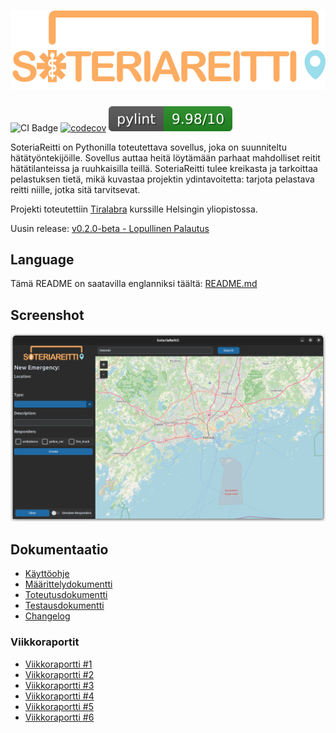 # ![Logo](/docs/images/logo.svg)

![CI Badge](https://github.com/3nd3r1/soteriareitti/workflows/CI/badge.svg)
[![codecov](https://codecov.io/gh/3nd3r1/soteriareitti/graph/badge.svg?token=AGXD38M4HJ)](https://codecov.io/gh/3nd3r1/soteriareitti)
![PyLint Score](/docs/images/pylint-badge.svg)

SoteriaReitti on Pythonilla toteutettava sovellus, joka on suunniteltu hätätyöntekijöille. Sovellus auttaa heitä löytämään parhaat mahdolliset reitit hätätilanteissa ja ruuhkaisilla teillä. SoteriaReitti tulee kreikasta ja tarkoittaa pelastuksen tietä, mikä kuvastaa projektin ydintavoitetta: tarjota pelastava reitti niille, jotka sitä tarvitsevat.

Projekti toteutettiin [Tiralabra](https://tiralabra.github.io/2021_p1/index) kurssille Helsingin yliopistossa.

Uusin release: [v0.2.0-beta - Lopullinen Palautus](https://github.com/3nd3r1/soteriareitti/releases/tag/v0.2.0-beta)

## Language

Tämä README on saatavilla englanniksi täältä: [README.md](./README.md)

## Screenshot

![SoteriaReitti](/docs/images/preview.png)

## Dokumentaatio

-   [Käyttöohje](/docs/fi/kayttoohje.md)
-   [Määrittelydokumentti](/docs/fi/maarittelydokumentti.md)
-   [Toteutusdokumentti](/docs/fi/toteutusdokumentti.md)
-   [Testausdokumentti](/docs/fi/testausdokumentti.md)
-   [Changelog](/docs/fi/changelog.md)

### Viikkoraportit

-   [Viikkoraportti #1](/docs/fi/viikkoraportti_1.md)
-   [Viikkoraportti #2](/docs/fi/viikkoraportti_2.md)
-   [Viikkoraportti #3](/docs/fi/viikkoraportti_3.md)
-   [Viikkoraportti #4](/docs/fi/viikkoraportti_4.md)
-   [Viikkoraportti #5](/docs/fi/viikkoraportti_5.md)
-   [Viikkoraportti #6](/docs/fi/viikkoraportti_6.md)
